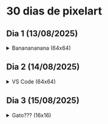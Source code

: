 # 30 dias de pixelart

## Dia 1 (13/08/2025)

<details>
    <summary>Bananananana (64x64)</summary> 
    <img src="dia01/banana/banana.png">
</details>

## Dia 2 (14/08/2025)

<details>
    <summary>VS Code (64x64)</summary> 
    <img title="1.0" src="dia02/vscode/vscode1.0.png">
    <img title="2.0" src="dia02/vscode/vscode2.0.png">
    <!-- <img title="2.0 com borda" src="dia02/vscode/vscode2.0_borda.png"> -->
</details>

## Dia 3 (15/08/2025)

<details>
    <summary>Gato??? (16x16)</summary> 
    <img title="1.0" src="dia03/gato.png">
    <img title="2.0" src="dia03/gato2.0.png">
</details>